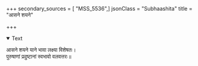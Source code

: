 +++
secondary_sources = [ "MSS_5536",]
jsonClass = "Subhaashita"
title = "आसने शयने"

+++

<details open><summary>Text</summary>

आसने शयने याने भावा लक्ष्या विशेषतः।  
पुरुषाणां प्रदुष्टानां स्वभावो वलवत्तरः॥
</details>
